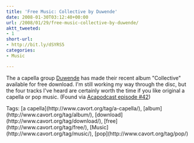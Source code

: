 ```yaml
---
title: 'Free Music: Collective by Duwende'
date: 2008-01-30T03:12:40+00:00
url: /2008/01/29/free-music-collective-by-duwende/
aktt_tweeted:
- 1
short-url:
- http://bit.ly/dSYRS5
categories:
- Music

---
```

<div class='microid-mailto+http:sha1:0d2b0e2d8554ff9144988a9bbaaf326f01d4a10a'>

The a capella group [Duwende](http://duwende.com) has made their recent album "Collective" available for free download. I'm still working my way through the disc, but the four tracks I've heard are certainly worth the time if you like original a capella or pop music. (Found via [Acapodcast episode #42](http://www.acapodcast.com/archives/67))

</div>

<div class="st-post-tags">
Tags: [a capella](http://www.cavort.org/tag/a-capella/), [album](http://www.cavort.org/tag/album/), [download](http://www.cavort.org/tag/download/), [free](http://www.cavort.org/tag/free/), [Music](http://www.cavort.org/tag/music/), [pop](http://www.cavort.org/tag/pop/)<br />
</div>